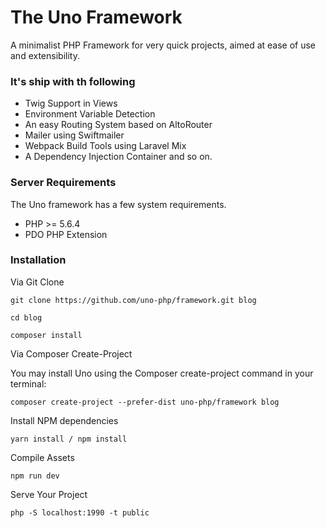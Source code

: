 # The Uno Framework

A minimalist PHP Framework for very quick projects,
aimed at ease of use and extensibility.

### It's ship with th following
- Twig Support in Views
- Environment Variable Detection
- An easy Routing System based on AltoRouter
- Mailer using Swiftmailer
- Webpack Build Tools using Laravel Mix
- A Dependency Injection Container
and so on.

### Server Requirements

The Uno framework has a few system requirements. 

- PHP >= 5.6.4
- PDO PHP Extension


### Installation

Via Git Clone

`
git clone https://github.com/uno-php/framework.git blog
`

`
cd blog
`

`
composer install
`


Via Composer Create-Project

You may install Uno using the Composer create-project command in your terminal:

`
composer create-project --prefer-dist uno-php/framework blog
`


Install NPM dependencies

`
yarn install / npm install
`

Compile Assets

`
npm run dev 
`

Serve Your Project

`
php -S localhost:1990 -t public
`
